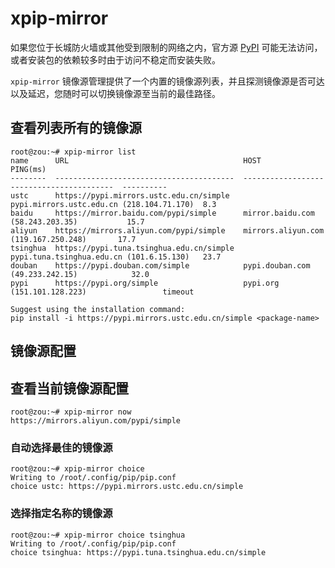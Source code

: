 # xpip-mirror

如果您位于长城防火墙或其他受到限制的网络之内，官方源 [PyPI](https://pypi.org/) 可能无法访问，或者安装包的依赖较多时由于访问不稳定而安装失败。

`xpip-mirror` 镜像源管理提供了一个内置的镜像源列表，并且探测镜像源是否可达以及延迟，您随时可以切换镜像源至当前的最佳路径。

## 查看列表所有的镜像源

```text
root@zou:~# xpip-mirror list
name      URL                                       HOST                                       PING(ms)
--------  ----------------------------------------  -----------------------------------------  ----------
ustc      https://pypi.mirrors.ustc.edu.cn/simple   pypi.mirrors.ustc.edu.cn (218.104.71.170)  8.3
baidu     https://mirror.baidu.com/pypi/simple      mirror.baidu.com (58.243.203.35)           15.7
aliyun    https://mirrors.aliyun.com/pypi/simple    mirrors.aliyun.com (119.167.250.248)       17.7
tsinghua  https://pypi.tuna.tsinghua.edu.cn/simple  pypi.tuna.tsinghua.edu.cn (101.6.15.130)   23.7
douban    https://pypi.douban.com/simple            pypi.douban.com (49.233.242.15)            32.0
pypi      https://pypi.org/simple                   pypi.org (151.101.128.223)                 timeout

Suggest using the installation command:
pip install -i https://pypi.mirrors.ustc.edu.cn/simple <package-name>
```

## 镜像源配置

## 查看当前镜像源配置

```text
root@zou:~# xpip-mirror now
https://mirrors.aliyun.com/pypi/simple
```

### 自动选择最佳的镜像源

```text
root@zou:~# xpip-mirror choice
Writing to /root/.config/pip/pip.conf
choice ustc: https://pypi.mirrors.ustc.edu.cn/simple
```

### 选择指定名称的镜像源

```text
root@zou:~# xpip-mirror choice tsinghua
Writing to /root/.config/pip/pip.conf
choice tsinghua: https://pypi.tuna.tsinghua.edu.cn/simple
```
